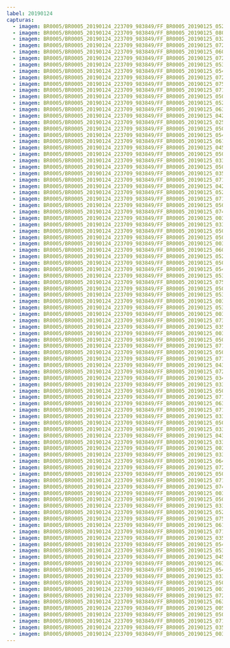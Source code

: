 ```yaml
---
label: 20190124
capturas:
  - imagem: BR0005/BR0005_20190124_223709_983849/FF_BR0005_20190125_052515_947_0441600.fits_maxpixel.jpg
  - imagem: BR0005/BR0005_20190124_223709_983849/FF_BR0005_20190125_080007_886_0539392.fits_maxpixel.jpg
  - imagem: BR0005/BR0005_20190124_223709_983849/FF_BR0005_20190125_032513_449_0348928.fits_maxpixel.jpg
  - imagem: BR0005/BR0005_20190124_223709_983849/FF_BR0005_20190125_072024_433_0514560.fits_maxpixel.jpg
  - imagem: BR0005/BR0005_20190124_223709_983849/FF_BR0005_20190125_060803_846_0471552.fits_maxpixel.jpg
  - imagem: BR0005/BR0005_20190124_223709_983849/FF_BR0005_20190125_072138_507_0515584.fits_maxpixel.jpg
  - imagem: BR0005/BR0005_20190124_223709_983849/FF_BR0005_20190125_053416_927_0447744.fits_maxpixel.jpg
  - imagem: BR0005/BR0005_20190124_223709_983849/FF_BR0005_20190125_054402_722_0454144.fits_maxpixel.jpg
  - imagem: BR0005/BR0005_20190124_223709_983849/FF_BR0005_20190125_072230_067_0516352.fits_maxpixel.jpg
  - imagem: BR0005/BR0005_20190124_223709_983849/FF_BR0005_20190125_075505_699_0536320.fits_maxpixel.jpg
  - imagem: BR0005/BR0005_20190124_223709_983849/FF_BR0005_20190125_071456_148_0510464.fits_maxpixel.jpg
  - imagem: BR0005/BR0005_20190124_223709_983849/FF_BR0005_20190125_050740_464_0430336.fits_maxpixel.jpg
  - imagem: BR0005/BR0005_20190124_223709_983849/FF_BR0005_20190125_052639_412_0442624.fits_maxpixel.jpg
  - imagem: BR0005/BR0005_20190124_223709_983849/FF_BR0005_20190125_063828_131_0486144.fits_maxpixel.jpg
  - imagem: BR0005/BR0005_20190124_223709_983849/FF_BR0005_20190125_042816_741_0399616.fits_maxpixel.jpg
  - imagem: BR0005/BR0005_20190124_223709_983849/FF_BR0005_20190125_025736_697_0316160.fits_maxpixel.jpg
  - imagem: BR0005/BR0005_20190124_223709_983849/FF_BR0005_20190125_050106_481_0425728.fits_maxpixel.jpg
  - imagem: BR0005/BR0005_20190124_223709_983849/FF_BR0005_20190125_054435_246_0454656.fits_maxpixel.jpg
  - imagem: BR0005/BR0005_20190124_223709_983849/FF_BR0005_20190125_061520_812_0475136.fits_maxpixel.jpg
  - imagem: BR0005/BR0005_20190124_223709_983849/FF_BR0005_20190125_045943_927_0424704.fits_maxpixel.jpg
  - imagem: BR0005/BR0005_20190124_223709_983849/FF_BR0005_20190125_050025_476_0425216.fits_maxpixel.jpg
  - imagem: BR0005/BR0005_20190124_223709_983849/FF_BR0005_20190125_033309_042_0355584.fits_maxpixel.jpg
  - imagem: BR0005/BR0005_20190124_223709_983849/FF_BR0005_20190125_050517_688_0428544.fits_maxpixel.jpg
  - imagem: BR0005/BR0005_20190124_223709_983849/FF_BR0005_20190125_035936_548_0374528.fits_maxpixel.jpg
  - imagem: BR0005/BR0005_20190124_223709_983849/FF_BR0005_20190125_071011_480_0507392.fits_maxpixel.jpg
  - imagem: BR0005/BR0005_20190124_223709_983849/FF_BR0005_20190125_042640_625_0398336.fits_maxpixel.jpg
  - imagem: BR0005/BR0005_20190124_223709_983849/FF_BR0005_20190125_052540_363_0441856.fits_maxpixel.jpg
  - imagem: BR0005/BR0005_20190124_223709_983849/FF_BR0005_20190125_071227_739_0508928.fits_maxpixel.jpg
  - imagem: BR0005/BR0005_20190124_223709_983849/FF_BR0005_20190125_050147_692_0426240.fits_maxpixel.jpg
  - imagem: BR0005/BR0005_20190124_223709_983849/FF_BR0005_20190125_074804_810_0533248.fits_maxpixel.jpg
  - imagem: BR0005/BR0005_20190124_223709_983849/FF_BR0005_20190125_003713_527_0148224.fits_maxpixel.jpg
  - imagem: BR0005/BR0005_20190124_223709_983849/FF_BR0005_20190125_033532_904_0357120.fits_maxpixel.jpg
  - imagem: BR0005/BR0005_20190124_223709_983849/FF_BR0005_20190125_050836_941_0431104.fits_maxpixel.jpg
  - imagem: BR0005/BR0005_20190124_223709_983849/FF_BR0005_20190125_050004_586_0424960.fits_maxpixel.jpg
  - imagem: BR0005/BR0005_20190124_223709_983849/FF_BR0005_20190125_003536_250_0146688.fits_maxpixel.jpg
  - imagem: BR0005/BR0005_20190124_223709_983849/FF_BR0005_20190125_060505_145_0469760.fits_maxpixel.jpg
  - imagem: BR0005/BR0005_20190124_223709_983849/FF_BR0005_20190125_052118_641_0440064.fits_maxpixel.jpg
  - imagem: BR0005/BR0005_20190124_223709_983849/FF_BR0005_20190125_050238_864_0427008.fits_maxpixel.jpg
  - imagem: BR0005/BR0005_20190124_223709_983849/FF_BR0005_20190125_054331_224_0453632.fits_maxpixel.jpg
  - imagem: BR0005/BR0005_20190124_223709_983849/FF_BR0005_20190125_053539_738_0448256.fits_maxpixel.jpg
  - imagem: BR0005/BR0005_20190124_223709_983849/FF_BR0005_20190125_075018_739_0535296.fits_maxpixel.jpg
  - imagem: BR0005/BR0005_20190124_223709_983849/FF_BR0005_20190125_050507_540_0428288.fits_maxpixel.jpg
  - imagem: BR0005/BR0005_20190124_223709_983849/FF_BR0005_20190125_053312_598_0446464.fits_maxpixel.jpg
  - imagem: BR0005/BR0005_20190124_223709_983849/FF_BR0005_20190125_003515_757_0146432.fits_maxpixel.jpg
  - imagem: BR0005/BR0005_20190124_223709_983849/FF_BR0005_20190125_053548_269_0448512.fits_maxpixel.jpg
  - imagem: BR0005/BR0005_20190124_223709_983849/FF_BR0005_20190125_003434_721_0145664.fits_maxpixel.jpg
  - imagem: BR0005/BR0005_20190124_223709_983849/FF_BR0005_20190125_073844_213_0527360.fits_maxpixel.jpg
  - imagem: BR0005/BR0005_20190124_223709_983849/FF_BR0005_20190125_035907_082_0374272.fits_maxpixel.jpg
  - imagem: BR0005/BR0005_20190124_223709_983849/FF_BR0005_20190125_003642_177_0147712.fits_maxpixel.jpg
  - imagem: BR0005/BR0005_20190124_223709_983849/FF_BR0005_20190125_050657_503_0429824.fits_maxpixel.jpg
  - imagem: BR0005/BR0005_20190124_223709_983849/FF_BR0005_20190125_071137_318_0508416.fits_maxpixel.jpg
  - imagem: BR0005/BR0005_20190124_223709_983849/FF_BR0005_20190125_050208_161_0426496.fits_maxpixel.jpg
  - imagem: BR0005/BR0005_20190124_223709_983849/FF_BR0005_20190125_071701_121_0512000.fits_maxpixel.jpg
  - imagem: BR0005/BR0005_20190124_223709_983849/FF_BR0005_20190125_043245_003_0403200.fits_maxpixel.jpg
  - imagem: BR0005/BR0005_20190124_223709_983849/FF_BR0005_20190125_072004_115_0514304.fits_maxpixel.jpg
  - imagem: BR0005/BR0005_20190124_223709_983849/FF_BR0005_20190125_034732_618_0365824.fits_maxpixel.jpg
  - imagem: BR0005/BR0005_20190124_223709_983849/FF_BR0005_20190125_033057_565_0354304.fits_maxpixel.jpg
  - imagem: BR0005/BR0005_20190124_223709_983849/FF_BR0005_20190125_050543_352_0428800.fits_maxpixel.jpg
  - imagem: BR0005/BR0005_20190124_223709_983849/FF_BR0005_20190125_071206_927_0508672.fits_maxpixel.jpg
  - imagem: BR0005/BR0005_20190124_223709_983849/FF_BR0005_20190125_063551_775_0484096.fits_maxpixel.jpg
  - imagem: BR0005/BR0005_20190124_223709_983849/FF_BR0005_20190125_071943_307_0513792.fits_maxpixel.jpg
  - imagem: BR0005/BR0005_20190124_223709_983849/FF_BR0005_20190125_033027_078_0353792.fits_maxpixel.jpg
  - imagem: BR0005/BR0005_20190124_223709_983849/FF_BR0005_20190125_050045_979_0425472.fits_maxpixel.jpg
  - imagem: BR0005/BR0005_20190124_223709_983849/FF_BR0005_20190125_033156_756_0354816.fits_maxpixel.jpg
  - imagem: BR0005/BR0005_20190124_223709_983849/FF_BR0005_20190125_043224_631_0402944.fits_maxpixel.jpg
  - imagem: BR0005/BR0005_20190124_223709_983849/FF_BR0005_20190125_033522_579_0356864.fits_maxpixel.jpg
  - imagem: BR0005/BR0005_20190124_223709_983849/FF_BR0005_20190125_003631_913_0147456.fits_maxpixel.jpg
  - imagem: BR0005/BR0005_20190124_223709_983849/FF_BR0005_20190125_033006_567_0353536.fits_maxpixel.jpg
  - imagem: BR0005/BR0005_20190124_223709_983849/FF_BR0005_20190125_064151_814_0488192.fits_maxpixel.jpg
  - imagem: BR0005/BR0005_20190124_223709_983849/FF_BR0005_20190125_072034_730_0514816.fits_maxpixel.jpg
  - imagem: BR0005/BR0005_20190124_223709_983849/FF_BR0005_20190125_050647_244_0429568.fits_maxpixel.jpg
  - imagem: BR0005/BR0005_20190124_223709_983849/FF_BR0005_20190125_071802_720_0513024.fits_maxpixel.jpg
  - imagem: BR0005/BR0005_20190124_223709_983849/FF_BR0005_20190125_074627_611_0532736.fits_maxpixel.jpg
  - imagem: BR0005/BR0005_20190124_223709_983849/FF_BR0005_20190125_003232_124_0144128.fits_maxpixel.jpg
  - imagem: BR0005/BR0005_20190124_223709_983849/FF_BR0005_20190125_050358_171_0427520.fits_maxpixel.jpg
  - imagem: BR0005/BR0005_20190124_223709_983849/FF_BR0005_20190125_033047_532_0354048.fits_maxpixel.jpg
  - imagem: BR0005/BR0005_20190124_223709_983849/FF_BR0005_20190125_052609_459_0442112.fits_maxpixel.jpg
  - imagem: BR0005/BR0005_20190124_223709_983849/FF_BR0005_20190125_075417_542_0535808.fits_maxpixel.jpg
  - imagem: BR0005/BR0005_20190124_223709_983849/FF_BR0005_20190125_061138_908_0473344.fits_maxpixel.jpg
  - imagem: BR0005/BR0005_20190124_223709_983849/FF_BR0005_20190125_071237_976_0509184.fits_maxpixel.jpg
  - imagem: BR0005/BR0005_20190124_223709_983849/FF_BR0005_20190125_035457_327_0371200.fits_maxpixel.jpg
  - imagem: BR0005/BR0005_20190124_223709_983849/FF_BR0005_20190125_054455_576_0454912.fits_maxpixel.jpg
  - imagem: BR0005/BR0005_20190124_223709_983849/FF_BR0005_20190125_053557_332_0448768.fits_maxpixel.jpg
  - imagem: BR0005/BR0005_20190124_223709_983849/FF_BR0005_20190125_045923_141_0424448.fits_maxpixel.jpg
  - imagem: BR0005/BR0005_20190124_223709_983849/FF_BR0005_20190125_063848_573_0486400.fits_maxpixel.jpg
  - imagem: BR0005/BR0005_20190124_223709_983849/FF_BR0005_20190125_054540_234_0455680.fits_maxpixel.jpg
  - imagem: BR0005/BR0005_20190124_223709_983849/FF_BR0005_20190125_033626_735_0357376.fits_maxpixel.jpg
  - imagem: BR0005/BR0005_20190124_223709_983849/FF_BR0005_20190125_050817_667_0430848.fits_maxpixel.jpg
  - imagem: BR0005/BR0005_20190124_223709_983849/FF_BR0005_20190125_003445_101_0145920.fits_maxpixel.jpg
  - imagem: BR0005/BR0005_20190124_223709_983849/FF_BR0005_20190125_072057_045_0515072.fits_maxpixel.jpg
  - imagem: BR0005/BR0005_20190124_223709_983849/FF_BR0005_20190125_063633_030_0484864.fits_maxpixel.jpg
  - imagem: BR0005/BR0005_20190124_223709_983849/FF_BR0005_20190125_005035_703_0160256.fits_maxpixel.jpg
  - imagem: BR0005/BR0005_20190124_223709_983849/FF_BR0005_20190125_050338_942_0427264.fits_maxpixel.jpg
  - imagem: BR0005/BR0005_20190124_223709_983849/FF_BR0005_20190125_071912_594_0513280.fits_maxpixel.jpg
  - imagem: BR0005/BR0005_20190124_223709_983849/FF_BR0005_20190125_035024_141_0367872.fits_maxpixel.jpg
  - imagem: BR0005/BR0005_20190124_223709_983849/FF_BR0005_20190125_003355_107_0145408.fits_maxpixel.jpg
---
```

